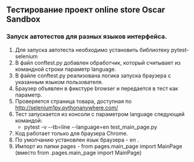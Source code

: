 ## Тестирование проект online store Oscar Sandbox

### Запуск автотестов для разных языков интерфейса.
1. Для запуска автотеста необходимо установить библиотеку pytest-selenium
2. В файл conftest.py добавлен обработчик, который считывает из командной строки параметр language.
3. В файле conftest.py реализована логика запуска браузера с указанным языком пользователя.
4. Браузер объявлен в фикстуре browser и передается в тест как параметр.
5. Проверяется страница товара, доступная по http://selenium1py.pythonanywhere.com/
6. Тест запускается из консоли с параметром language следующей командой:
   - pytest -v --tb=line --language=en test_main_page.py
8. Код работает только для браузера Сhrome.
9. По умолчанию установлен язык браузера - en .
10. Импорт из папки pages - from pages.main_page import MainPage (вместо from .pages.main_page import MainPage)
